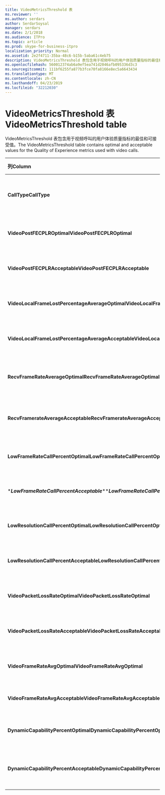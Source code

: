 ```yaml
---
title: VideoMetricsThreshold 表
ms.reviewer: ''
ms.author: serdars
author: SerdarSoysal
manager: serdars
ms.date: 2/1/2018
ms.audience: ITPro
ms.topic: article
ms.prod: skype-for-business-itpro
localization_priority: Normal
ms.assetid: 2e2f4711-35ba-48c6-b15b-5aba61c4eb75
description: VideoMetricsThreshold 表包含用于视频呼叫的用户体验质量指标的最佳和可接受值。
ms.openlocfilehash: 560012374ab6a9ef5ea741d2046afb095336d3c3
ms.sourcegitcommit: 111bf6255fa877b3fce70fa8166e8ec5a6643434
ms.translationtype: MT
ms.contentlocale: zh-CN
ms.lasthandoff: 04/23/2019
ms.locfileid: "32212030"
---
```

# <a name="videometricsthreshold-table"></a><span data-ttu-id="b63ae-103">VideoMetricsThreshold 表</span><span class="sxs-lookup"><span data-stu-id="b63ae-103">VideoMetricsThreshold table</span></span>
 
<span data-ttu-id="b63ae-104">VideoMetricsThreshold 表包含用于视频呼叫的用户体验质量指标的最佳和可接受值。</span><span class="sxs-lookup"><span data-stu-id="b63ae-104">The VideoMetricsThreshold table contains optimal and acceptable values for the Quality of Experience metrics used with video calls.</span></span>
  

| <span data-ttu-id="b63ae-105">**列**</span><span class="sxs-lookup"><span data-stu-id="b63ae-105">**Column**</span></span>                                               | <span data-ttu-id="b63ae-106">**数据类型**</span><span class="sxs-lookup"><span data-stu-id="b63ae-106">**Data Type**</span></span>       | <span data-ttu-id="b63ae-107">**键/索引**</span><span class="sxs-lookup"><span data-stu-id="b63ae-107">**Key/Index**</span></span>  | <span data-ttu-id="b63ae-108">**详细信息**</span><span class="sxs-lookup"><span data-stu-id="b63ae-108">**Details**</span></span>                          |
|:---------------------------------------------------------|:--------------------|:---------------|:-------------------------------------|
| <span data-ttu-id="b63ae-109">**CallType**</span><span class="sxs-lookup"><span data-stu-id="b63ae-109">**CallType**</span></span> <br/>                                       | <span data-ttu-id="b63ae-110">int</span><span class="sxs-lookup"><span data-stu-id="b63ae-110">int</span></span>  <br/>          | <span data-ttu-id="b63ae-111">Primary</span><span class="sxs-lookup"><span data-stu-id="b63ae-111">Primary</span></span>  <br/> | <span data-ttu-id="b63ae-112">发出的呼叫的类型。</span><span class="sxs-lookup"><span data-stu-id="b63ae-112">Type of call that was placed.</span></span>  <br/> |
| <span data-ttu-id="b63ae-113">**VideoPostFECPLROptimal**</span><span class="sxs-lookup"><span data-stu-id="b63ae-113">**VideoPostFECPLROptimal**</span></span> <br/>                         | <span data-ttu-id="b63ae-114">decimal(5,2)</span><span class="sxs-lookup"><span data-stu-id="b63ae-114">decimal(5,2)</span></span>  <br/> |                | <span data-ttu-id="b63ae-115">默认值为 0.05。</span><span class="sxs-lookup"><span data-stu-id="b63ae-115">The default value is 0.05.</span></span>  <br/>    |
| <span data-ttu-id="b63ae-116">**VideoPostFECPLRAcceptable**</span><span class="sxs-lookup"><span data-stu-id="b63ae-116">**VideoPostFECPLRAcceptable**</span></span> <br/>                      | <span data-ttu-id="b63ae-117">decimal(5,2)</span><span class="sxs-lookup"><span data-stu-id="b63ae-117">decimal(5,2)</span></span>  <br/> |                | <span data-ttu-id="b63ae-118">默认值为 0.10。</span><span class="sxs-lookup"><span data-stu-id="b63ae-118">The default value is 0.10.</span></span>  <br/>    |
| <span data-ttu-id="b63ae-119">**VideoLocalFrameLostPercentageAverageOptimal**</span><span class="sxs-lookup"><span data-stu-id="b63ae-119">**VideoLocalFrameLostPercentageAverageOptimal**</span></span> <br/>    | <span data-ttu-id="b63ae-120">decimal(5,2)</span><span class="sxs-lookup"><span data-stu-id="b63ae-120">decimal(5,2)</span></span>  <br/> |                | <span data-ttu-id="b63ae-121">默认值为 5.0。</span><span class="sxs-lookup"><span data-stu-id="b63ae-121">The default value is 5.0.</span></span>  <br/>     |
| <span data-ttu-id="b63ae-122">**VideoLocalFrameLostPercentageAverageAcceptable**</span><span class="sxs-lookup"><span data-stu-id="b63ae-122">**VideoLocalFrameLostPercentageAverageAcceptable**</span></span> <br/> | <span data-ttu-id="b63ae-123">decimal(5,2)</span><span class="sxs-lookup"><span data-stu-id="b63ae-123">decimal(5,2)</span></span>  <br/> |                | <span data-ttu-id="b63ae-124">默认值为 10.0。</span><span class="sxs-lookup"><span data-stu-id="b63ae-124">The default value is 10.0.</span></span>  <br/>    |
| <span data-ttu-id="b63ae-125">**RecvFrameRateAverageOptimal**</span><span class="sxs-lookup"><span data-stu-id="b63ae-125">**RecvFrameRateAverageOptimal**</span></span> <br/>                    | <span data-ttu-id="b63ae-126">decimal(9,4)</span><span class="sxs-lookup"><span data-stu-id="b63ae-126">decimal(9,4)</span></span>  <br/> |                | <span data-ttu-id="b63ae-127">默认值为 12.0000。</span><span class="sxs-lookup"><span data-stu-id="b63ae-127">The default value is 12.0000.</span></span>  <br/> |
| <span data-ttu-id="b63ae-128">**RecvFramerateAverageAcceptable**</span><span class="sxs-lookup"><span data-stu-id="b63ae-128">**RecvFramerateAverageAcceptable**</span></span> <br/>                 | <span data-ttu-id="b63ae-129">decimal(9,4)</span><span class="sxs-lookup"><span data-stu-id="b63ae-129">decimal(9,4)</span></span>  <br/> |                | <span data-ttu-id="b63ae-130">默认值为 7.0000。</span><span class="sxs-lookup"><span data-stu-id="b63ae-130">The default value is 7.0000.</span></span>  <br/>  |
| <span data-ttu-id="b63ae-131">**LowFrameRateCallPercentOptimal**</span><span class="sxs-lookup"><span data-stu-id="b63ae-131">**LowFrameRateCallPercentOptimal**</span></span> <br/>                 | <span data-ttu-id="b63ae-132">decimal(5,2)</span><span class="sxs-lookup"><span data-stu-id="b63ae-132">decimal(5,2)</span></span>  <br/> |                | <span data-ttu-id="b63ae-133">默认值为 5.0。</span><span class="sxs-lookup"><span data-stu-id="b63ae-133">The default value is 5.0.</span></span>  <br/>     |
| <span data-ttu-id="b63ae-134">\****LowFrameRateCallPercentAcceptable***\*</span><span class="sxs-lookup"><span data-stu-id="b63ae-134">\****LowFrameRateCallPercentAcceptable***\*</span></span> <br/>        | <span data-ttu-id="b63ae-135">decimal(5,2)</span><span class="sxs-lookup"><span data-stu-id="b63ae-135">decimal(5,2)</span></span>  <br/> |                | <span data-ttu-id="b63ae-136">默认值为 10.0 /</span><span class="sxs-lookup"><span data-stu-id="b63ae-136">The default value is 10.0/</span></span>  <br/>    |
| <span data-ttu-id="b63ae-137">**LowResolutionCallPercentOptimal**</span><span class="sxs-lookup"><span data-stu-id="b63ae-137">**LowResolutionCallPercentOptimal**</span></span> <br/>                | <span data-ttu-id="b63ae-138">decimal(5,2)</span><span class="sxs-lookup"><span data-stu-id="b63ae-138">decimal(5,2)</span></span>  <br/> |                | <span data-ttu-id="b63ae-139">默认值为 5.0。</span><span class="sxs-lookup"><span data-stu-id="b63ae-139">The default value is 5.0.</span></span>  <br/>     |
| <span data-ttu-id="b63ae-140">**LowResolutionCallPercentAcceptable**</span><span class="sxs-lookup"><span data-stu-id="b63ae-140">**LowResolutionCallPercentAcceptable**</span></span> <br/>             | <span data-ttu-id="b63ae-141">decimal(5,2)</span><span class="sxs-lookup"><span data-stu-id="b63ae-141">decimal(5,2)</span></span>  <br/> |                | <span data-ttu-id="b63ae-142">默认值为 10.0。</span><span class="sxs-lookup"><span data-stu-id="b63ae-142">The default value is 10.0.</span></span>  <br/>    |
| <span data-ttu-id="b63ae-143">**VideoPacketLossRateOptimal**</span><span class="sxs-lookup"><span data-stu-id="b63ae-143">**VideoPacketLossRateOptimal**</span></span> <br/>                     | <span data-ttu-id="b63ae-144">foat</span><span class="sxs-lookup"><span data-stu-id="b63ae-144">foat</span></span>  <br/>         |                | <span data-ttu-id="b63ae-145">默认值为 0.05。</span><span class="sxs-lookup"><span data-stu-id="b63ae-145">The default value is 0.05.</span></span>  <br/>    |
| <span data-ttu-id="b63ae-146">**VideoPacketLossRateAcceptable**</span><span class="sxs-lookup"><span data-stu-id="b63ae-146">**VideoPacketLossRateAcceptable**</span></span> <br/>                  | <span data-ttu-id="b63ae-147">float</span><span class="sxs-lookup"><span data-stu-id="b63ae-147">float</span></span>  <br/>        |                | <span data-ttu-id="b63ae-148">默认值为 0.10。</span><span class="sxs-lookup"><span data-stu-id="b63ae-148">The default value is 0.10.</span></span>  <br/>    |
| <span data-ttu-id="b63ae-149">**VideoFrameRateAvgOptimal**</span><span class="sxs-lookup"><span data-stu-id="b63ae-149">**VideoFrameRateAvgOptimal**</span></span> <br/>                       | <span data-ttu-id="b63ae-150">float</span><span class="sxs-lookup"><span data-stu-id="b63ae-150">float</span></span>  <br/>        |                | <span data-ttu-id="b63ae-151">默认值为 12。</span><span class="sxs-lookup"><span data-stu-id="b63ae-151">The default value is 12.</span></span>  <br/>      |
| <span data-ttu-id="b63ae-152">**VideoFrameRateAvgAcceptable**</span><span class="sxs-lookup"><span data-stu-id="b63ae-152">**VideoFrameRateAvgAcceptable**</span></span> <br/>                    | <span data-ttu-id="b63ae-153">float</span><span class="sxs-lookup"><span data-stu-id="b63ae-153">float</span></span>  <br/>        |                | <span data-ttu-id="b63ae-154">默认值为 7。</span><span class="sxs-lookup"><span data-stu-id="b63ae-154">The default value is 7.</span></span>  <br/>       |
| <span data-ttu-id="b63ae-155">**DynamicCapabilityPercentOptimal**</span><span class="sxs-lookup"><span data-stu-id="b63ae-155">**DynamicCapabilityPercentOptimal**</span></span> <br/>                | <span data-ttu-id="b63ae-156">decimal(5,2)</span><span class="sxs-lookup"><span data-stu-id="b63ae-156">decimal(5,2)</span></span>  <br/> |                | <span data-ttu-id="b63ae-157">默认值为 5.00。</span><span class="sxs-lookup"><span data-stu-id="b63ae-157">The default value is 5.00.</span></span>  <br/>    |
| <span data-ttu-id="b63ae-158">**DynamicCapabilityPercentAcceptable**</span><span class="sxs-lookup"><span data-stu-id="b63ae-158">**DynamicCapabilityPercentAcceptable**</span></span> <br/>             | <span data-ttu-id="b63ae-159">decimal(5,2)</span><span class="sxs-lookup"><span data-stu-id="b63ae-159">decimal(5,2)</span></span>  <br/> |                | <span data-ttu-id="b63ae-160">默认值为 10.00。</span><span class="sxs-lookup"><span data-stu-id="b63ae-160">The default value is 10.00.</span></span>  <br/>   |

